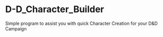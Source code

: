 # D-D_Character_Builder
Simple program to assist you with quick Character Creation for your D&amp;D Campaign 

